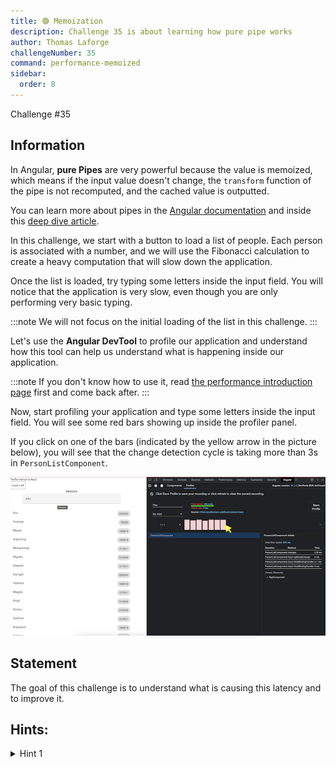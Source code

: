 ```yaml
---
title: 🟢 Memoization
description: Challenge 35 is about learning how pure pipe works
author: Thomas Laforge
challengeNumber: 35
command: performance-memoized
sidebar:
  order: 8
---
```


<div class="chip">Challenge #35</div>

## Information

In Angular, <b>pure Pipes</b> are very powerful because the value is memoized, which means if the input value doesn't change, the `transform` function of the pipe is not recomputed, and the cached value is outputted.

You can learn more about pipes in the [Angular documentation](https://angular.io/guide/pipes) and inside this [deep dive article](https://medium.com/ngconf/deep-dive-into-angular-pipes-c040588cd15d).

In this challenge, we start with a button to load a list of people. Each person is associated with a number, and we will use the Fibonacci calculation to create a heavy computation that will slow down the application.

Once the list is loaded, try typing some letters inside the input field. You will notice that the application is very slow, even though you are only performing very basic typing.

:::note
We will not focus on the initial loading of the list in this challenge.
:::

Let's use the <b>Angular DevTool</b> to profile our application and understand how this tool can help us understand what is happening inside our application.

:::note
If you don't know how to use it, read [the performance introduction page](/challenges/angular-performance/) first and come back after.
:::

Now, start profiling your application and type some letters inside the input field. You will see some red bars showing up inside the profiler panel.

If you click on one of the bars (indicated by the yellow arrow in the picture below), you will see that the change detection cycle is taking more than 3s in `PersonListComponent`.

![profiler record](../../../../assets/angular-performance/35/memoize-profiler.png 'Profiler Record')

## Statement

The goal of this challenge is to understand what is causing this latency and to improve it.

## Hints:

<details>
  <summary>Hint 1</summary>

Use `Pipes` to memoize the Fibonnaci computation.

</details>
